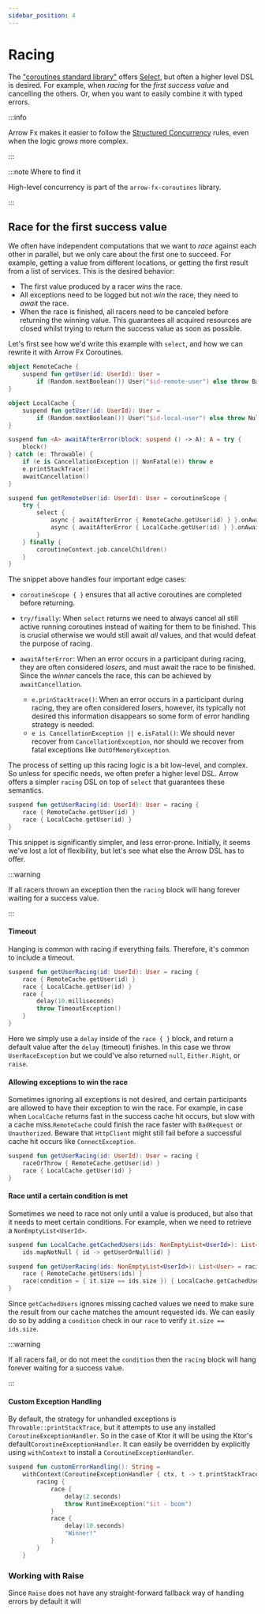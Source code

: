 ```yaml
---
sidebar_position: 4
---
```


# Racing

<!--- TEST_NAME RacingTest -->

The ["coroutines standard library"](https://kotlinlang.org/api/kotlinx.coroutines/kotlinx-coroutines-core/kotlinx.coroutines/)
offers [Select](), but often a higher level DSL is desired.
For example, when _racing_ for the _first success value_ and cancelling the others. Or, when you want to easily combine
it with typed errors.

:::info

Arrow Fx makes it easier to follow
the [Structured Concurrency](https://kotlinlang.org/docs/composing-suspending-functions.html#structured-concurrency-with-async)
rules, even when the logic grows more complex.

:::

:::note Where to find it

High-level concurrency is part of the `arrow-fx-coroutines` library.

:::

## Race for the first success value

We often have independent computations that we want to _race_ against each other in parallel,
but we only care about the first one to succeed. For example, getting a value from different locations,
or getting the first result from a list of services. This is the desired behavior:

- The first value produced by a racer _wins_ the race.
- All exceptions need to be logged but not _win_ the race, they need to _await_ the race.
- When the race is finished, all racers need to be canceled before returning the winning value. This guarantees all
  acquired resources are closed whilst trying to return the success value as soon as possible.

Let's first see how we'd write this example with `select`, and how we can rewrite it with Arrow Fx Coroutines.

<!--- INCLUDE
import arrow.fx.coroutines.racing
import arrow.fx.coroutines.race
import arrow.core.NonFatal
import kotlinx.coroutines.async
import kotlinx.coroutines.awaitCancellation
import kotlinx.coroutines.cancelChildren
import kotlinx.coroutines.coroutineScope
import kotlinx.coroutines.job
import kotlinx.coroutines.selects.select
import kotlin.coroutines.cancellation.CancellationException
import kotlin.random.Random

typealias UserId = Int

data class User(val name: String)

class BadRequestException(message: String? = null, cause: Throwable? = null) : Exception(message, cause)
-->

```kotlin
object RemoteCache {
    suspend fun getUser(id: UserId): User =
        if (Random.nextBoolean()) User("$id-remote-user") else throw BadRequestException()
}

object LocalCache {
    suspend fun getUser(id: UserId): User =
        if (Random.nextBoolean()) User("$id-local-user") else throw NullPointerException()
}

suspend fun <A> awaitAfterError(block: suspend () -> A): A = try {
    block()
} catch (e: Throwable) {
    if (e is CancellationException || NonFatal(e)) throw e
    e.printStackTrace()
    awaitCancellation()
}

suspend fun getRemoteUser(id: UserId): User = coroutineScope {
    try {
        select {
            async { awaitAfterError { RemoteCache.getUser(id) } }.onAwait { it }
            async { awaitAfterError { LocalCache.getUser(id) } }.onAwait { it }
        }
    } finally {
        coroutineContext.job.cancelChildren()
    }
}
```

The snippet above handles four important edge cases:

- `coroutineScope { }` ensures that all active coroutines are completed before returning.
- `try/finally`: When `select` returns we need to always cancel all still active running coroutines instead of waiting
  for them to be finished. This is crucial otherwise we would still await _all_ values, and that would defeat the
  purpose of racing.

- `awaitAfterError`: When an error occurs in a participant during racing, they are often considered _losers_, and must
  await the race to be finished. Since the _winner_ cancels the race, this can be achieved by `awaitCancellation`.
    - `e.prinStacktrace()`: When an error occurs in a participant during racing, they are often considered _losers_,
      however, its typically not desired this information disappears so some form of error handling strategy is needed.
    - `e is CancellationException || e.isFatal()`: We should never recover from `CancellationException`, nor should we
      recover from fatal exceptions like `OutOfMemoryException`.

The process of setting up this racing logic is a bit low-level, and complex. So unless for specific needs, we often
prefer a higher level DSL. Arrow offers a simpler `racing` DSL on top of `select` that guarantees these semantics.

```kotlin
suspend fun getUserRacing(id: UserId): User = racing {
    race { RemoteCache.getUser(id) }
    race { LocalCache.getUser(id) }
}
```

<!--- KNIT example-racing-01.kt -->

This snippet is significantly simpler, and less error-prone. Initially, it seems we've lost a lot of flexibility, but
let's see what else the Arrow DSL has to offer.

:::warning

If all racers thrown an exception then the `racing` block will hang forever waiting for a success value.

:::

#### Timeout

Hanging is common with racing if everything fails. Therefore, it's common to include a timeout.

<!--- INCLUDE
import arrow.fx.coroutines.racing
import arrow.fx.coroutines.race
import kotlinx.coroutines.delay
import java.util.concurrent.TimeoutException
import kotlin.random.Random
import kotlin.time.Duration.Companion.milliseconds

typealias UserId = Int

data class User(val name: String)

class BadRequestException(message: String? = null, cause: Throwable? = null) : Exception(message, cause)

object RemoteCache {
    suspend fun getUser(id: UserId): User =
        if (Random.nextBoolean()) User("$id-remote-user") else throw BadRequestException()
}

object LocalCache {
    suspend fun getUser(id: UserId): User =
        if (Random.nextBoolean()) User("$id-local-user") else throw NullPointerException()
}
-->

```kotlin
suspend fun getUserRacing(id: UserId): User = racing {
    race { RemoteCache.getUser(id) }
    race { LocalCache.getUser(id) }
    race {
        delay(10.milliseconds)
        throw TimeoutException()
    }
}
```

<!--- KNIT example-racing-02.kt -->

Here we simply use a `delay` inside of the `race { }` block, and return a default value after the `delay` (timeout)
finishes. In this case we throw `UserRaceException` but we could've also returned `null`, `Either.Right`, or `raise`.

#### Allowing exceptions to win the race

Sometimes ignoring all exceptions is not desired, and certain participants are allowed to have their exception to win
the race. For example, in case when `LocalCache` returns fast in the success cache hit occurs, but slow with a cache
miss.`RemoteCache` could finish the race faster with `BadRequest` or `Unauthorized`. Beware that `HttpClient` might
still fail before a successful cache hit occurs like `ConnectException`.

<!--- INCLUDE
import arrow.fx.coroutines.racing
import arrow.fx.coroutines.race
import arrow.core.NonFatal
import kotlinx.coroutines.async
import kotlinx.coroutines.awaitCancellation
import kotlinx.coroutines.coroutineScope
import kotlinx.coroutines.selects.select
import kotlin.coroutines.cancellation.CancellationException
import kotlin.random.Random

typealias UserId = Int

data class User(val name: String)

class BadRequestException(message: String? = null, cause: Throwable? = null) : Exception(message, cause)

object RemoteCache {
    suspend fun getUser(id: UserId): User =
        if (Random.nextBoolean()) User("$id-remote-user") else throw BadRequestException()
}

object LocalCache {
    suspend fun getUser(id: UserId): User =
        if (Random.nextBoolean()) User("$id-local-user") else throw NullPointerException()
}
-->

```kotlin
suspend fun getUserRacing(id: UserId): User = racing {
    raceOrThrow { RemoteCache.getUser(id) }
    race { LocalCache.getUser(id) }
}
```

<!--- KNIT example-racing-03.kt -->

#### Race until a certain condition is met

Sometimes we need to race not only until a value is produced, but also that it needs to meet certain conditions.
For example, when we need to retrieve a `NonEmptyList<UserId>`.

<!--- INCLUDE
import arrow.core.NonEmptyList
import arrow.fx.coroutines.racing
import arrow.fx.coroutines.race
import kotlin.random.Random

typealias UserId = Int

data class User(val name: String)

class BadRequestException(message: String? = null, cause: Throwable? = null) : Exception(message, cause)

object RemoteCache {
    suspend fun getUsers(ids: NonEmptyList<UserId>): List<User> =
        if (Random.nextBoolean()) ids.map { User("$it-remote-user") } else throw BadRequestException()
}

object LocalCache {
    suspend fun getUser(id: UserId): User = getUserOrNull(id) ?: throw NullPointerException()

    suspend fun getUserOrNull(id: UserId): User? = 
        if (Random.nextBoolean()) User("$id-local-user") else null
}
-->

```kotlin
suspend fun LocalCache.getCachedUsers(ids: NonEmptyList<UserId>): List<User> =
    ids.mapNotNull { id -> getUserOrNull(id) }

suspend fun getUserRacing(ids: NonEmptyList<UserId>): List<User> = racing {
    race { RemoteCache.getUsers(ids) }
    race(condition = { it.size == ids.size }) { LocalCache.getCachedUsers(id) }
}
```

<!--- KNIT example-racing-04.kt -->

Since `getCachedUsers` ignores missing cached values we need to make sure the result from our cache matches the amount
requested ids. We can easily do so by adding a `condition` check in our `race` to verify `it.size == ids.size`.

:::warning

If all racers fail, or do not meet the `condition` then the `racing` block will hang forever waiting for a success
value.

:::

#### Custom Exception Handling

By default, the strategy for unhandled exceptions is `Throwable::printStackTrace`, but it attempts to use any installed
`CoroutineExceptionHandler`. So in the case of Ktor it will be using the Ktor's default`CoroutineExceptionHandler`.
It can easily be overridden by explicitly using `withContext` to install a `CoroutineExceptionHandler`.

<!--- INCLUDE
import arrow.fx.coroutines.racing
import arrow.fx.coroutines.race
import arrow.core.NonFatal
import kotlinx.coroutines.async
import kotlinx.coroutines.awaitCancellation
import kotlinx.coroutines.coroutineScope
import kotlinx.coroutines.selects.select
import kotlin.coroutines.cancellation.CancellationException

typealias UserId = Int

data class User(val name: String)

class BadRequestException(message: String? = null, cause: Throwable? = null) : Exception(message, cause)

object RemoteCache {
    suspend fun getUser(id: UserId): User =
        if (Random.nextBoolean()) User("$id-remote-user") else throw BadRequestException()
}

object LocalCache {
    suspend fun getUser(id: UserId): User =
        if (Random.nextBoolean()) User("$id-local-user") else throw NullPointerException()
}
-->

```kotlin
suspend fun customErrorHandling(): String =
    withContext(CoroutineExceptionHandler { ctx, t -> t.printStackTrace() }) {
        racing {
            race {
                delay(2.seconds)
                throw RuntimeException("$it - boom")
            }
            race {
                delay(10.seconds)
                "Winner!"
            }
        }
    }
```

<!--- KNIT example-racing-05.kt -->

### Working with Raise

Since `Raise` does not have any straight-forward fallback way of handling errors by default it will 
